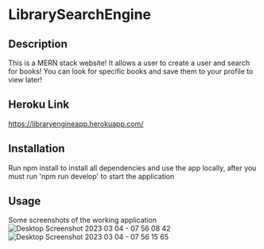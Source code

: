 # LibrarySearchEngine

## Description

This is a MERN stack website! It allows a user to create a user and search for books! You can look for specific books and save them to your profile to view later!

## Heroku Link 

https://libraryengineapp.herokuapp.com/

## Installation

Run npm install to install all dependencies and use the app locally, after you must run 'npm run develop' to start the application

## Usage

Some screenshots of the working application
![Desktop Screenshot 2023 03 04 - 07 56 08 42](https://user-images.githubusercontent.com/51744227/222916035-b5457e60-1d6e-4f53-8587-4f67b2cccb65.png)
![Desktop Screenshot 2023 03 04 - 07 56 15 65](https://user-images.githubusercontent.com/51744227/222916036-9d395e3c-9ed6-4ed4-bfd2-a332b81cb33c.png)
